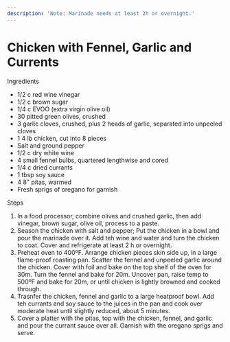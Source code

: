 ```yaml
---
description: 'Note: Marinade needs at least 2h or overnight.'
---
```


# Chicken with Fennel, Garlic and Currents

Ingredients

* 1/2 c red wine vinegar
* 1/2 c brown sugar
* 1/4 c EVOO \(extra virgin olive oil\)
* 30 pitted green olives, crushed
* 3 garlic cloves, crushed, plus 2 heads of garlic, separated into unpeeled cloves
* 1 4 lb chicken, cut into 8 pieces
* Salt and ground pepper
* 1/2 c dry white wine
* 4 small fennel bulbs, quartered lengthwise and cored
* 1/4 c dried currants
* 1 tbsp soy sauce
* 4 8" pitas, warmed
* Fresh sprigs of oregano for garnish

Steps

1. In a food processor, combine olives and crushed garlic, then add vinegar, brown sugar, olive oil, process to a paste. 
2. Season the chicken with salt and pepper; Put the chicken in a bowl and pour the marinade over it.  Add teh wine and water and turn the chicken to coat.  Cover and refrigerate at least 2 h or overnight.
3. Preheat oven to 400ºF.  Arrange chicken pieces skin side up, in a large flame-proof roasting pan. Scatter the fennel and unpeeled garlic around the chicken. Cover with foil and bake on the top shelf of the oven for 30m. Turn the fennel and bake for 20m.  Uncover pan, raise temp to 500ºF and bake for 20m, or until chicken is lightly browned and cooked through.
4. Trasnfer the chicken, fennel and garlic to a large heatproof bowl.  Add teh currants and soy sauce to the juices in the pan and cook over moderate heat until slightly reduced, about 5 minutes. 
5. Cover a platter with the pitas, top with the chicken, fennel, and garlic and pour the currant sauce over all. Garnish with the oregano sprigs and serve.


